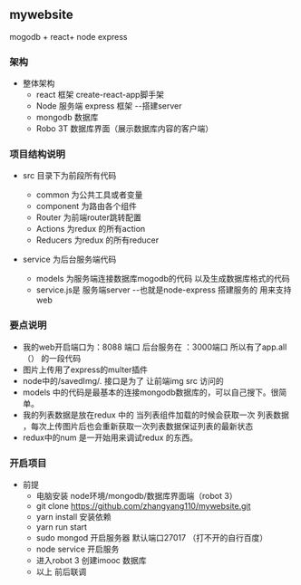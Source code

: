 ## mywebsite
mogodb + react+ node express
### 架构
- 整体架构
    - react 框架 create-react-app脚手架
    - Node 服务端  express 框架 --搭建server
    - mongodb 数据库
    - Robo 3T  数据库界面（展示数据库内容的客户端）
### 项目结构说明
- src 目录下为前段所有代码

    - common 为公共工具或者变量
    - component 为路由各个组件
    - Router 为前端router跳转配置
    - Actions 为redux 的所有action
    - Reducers 为redux 的所有reducer


- service 为后台服务端代码
    - models 为服务端连接数据库mogodb的代码  以及生成数据库格式的代码
    - service.js是 服务端server --也就是node-express 搭建服务的  用来支持web

### 要点说明
- 我的web开启端口为：8088 端口 后台服务在 ：3000端口  所以有了app.all （） 的一段代码
- 图片上传用了express的multer插件
- node中的/savedImg/*.*  接口是为了 让前端img src 访问的
- models 中的代码是最基本的连接mongodb数据库的，可以自己搜下。很简单。
- 我的列表数据是放在redux 中的  当列表组件加载的时候会获取一次 列表数据 ，每次上传图片后也会重新获取一次列表数据保证列表的最新状态
- redux中的num 是一开始用来调试redux 的东西。

### 开启项目
- 前提
    - 电脑安装 node环境/mongodb/数据库界面端（robot 3）
    - git clone https://github.com/zhangyang110/mywebsite.git
    - yarn install   安装依赖
    - yarn run start
    - sudo mongod 开启服务器 默认端口27017  （打不开的自行百度）
    - node service 开启服务
    - 进入robot 3 创建imooc 数据库
    - 以上  前后联调

